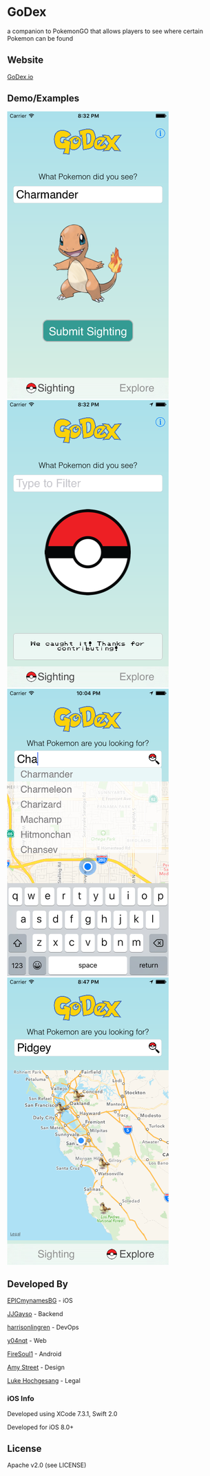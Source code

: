 # GoDex #
a companion to PokemonGO that allows players to see where certain Pokemon can be found

## Website ##

[GoDex.io](http://godex.io)

## Demo/Examples ##

![GoDex1](https://github.com/EPICmynamesBG/GoDex/blob/master/demo/GoDex1.png)
![GoDex2](https://github.com/EPICmynamesBG/GoDex/blob/master/demo/GoDex2.png)
![GoDex3](https://github.com/EPICmynamesBG/GoDex/blob/master/demo/GoDex3.png)
![GoDex0](https://github.com/EPICmynamesBG/GoDex/blob/master/demo/GoDex0.png)

## Developed By ##

[EPICmynamesBG](https://github.com/EPICmynamesBG) - iOS

[JJGayso](https://github.com/JJGayso) - Backend

[harrisonlingren](https://github.com/harrisonlingren) - DevOps

[y04nqt](https://github.com/y04nqt) - Web

[FireSoul1](https://github.com/FireSoul1) - Android

[Amy Street](http://amymstreet.com/) - Design

[Luke Hochgesang](https://www.linkedin.com/in/lukehochgesang) - Legal

### iOS Info ###

Developed using XCode 7.3.1, Swift 2.0

Developed for iOS 8.0+

## License ##

Apache v2.0 (see LICENSE)
